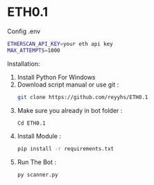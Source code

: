 # ETH0.1
Config .env
```bash
ETHERSCAN_API_KEY=your eth api key
MAX_ATTEMPTS=1000
```


Installation:
1. Install Python For Windows
2. Download script manual or use git :
   ```bash
   git clone https://github.com/reyyhs/ETH0.1
   ```
3. Make sure you already in bot folder :
   ```bash
   Cd ETH0.1
   ```
4. Install Module :
   ```bash
   pip install -r requirements.txt
   ```
5. Run The Bot :
   ```bash
   py scanner.py
   ```
   
   

